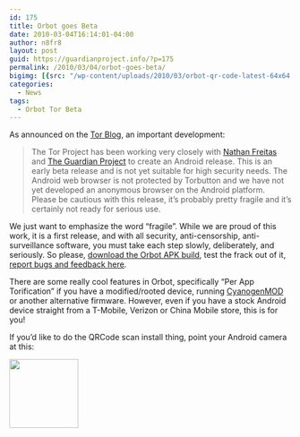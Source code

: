 ```yaml
---
id: 175
title: Orbot goes Beta
date: 2010-03-04T16:14:01-04:00
author: n8fr8
layout: post
guid: https://guardianproject.info/?p=175
permalink: /2010/03/04/orbot-goes-beta/
bigimg: [{src: "/wp-content/uploads/2010/03/orbot-qr-code-latest-64x64.png",}]
categories:
  - News
tags:
  - Orbot Tor Beta
---
```

As announced on the [Tor Blog](https://blog.torproject.org/blog/tor-android), an important development:

> The Tor Project has been working very closely with [Nathan Freitas](http://openideals.com/) and [The Guardian Project](http://openideals.com/guardian/) to create an Android release. This is an early beta release and is not yet suitable for high security needs. The Android web browser is not protected by Torbutton and we have not yet developed an anonymous browser on the Android platform. Please be cautious with this release, it’s probably pretty fragile and it’s certainly not ready for serious use.

We just want to emphasize the word “fragile”. While we are proud of this work, it is a first release, and with all security, anti-censorship, anti-surveillance software, you must take each step slowly, deliberately, and seriously. So please, [download the Orbot APK build](https://blog.torproject.org/blog/tor-android), test the frack out of it, [report bugs and feedback here](https://bugs.torproject.org/flyspray/index.php?tasks=all&project=8).

There are some really cool features in Orbot, specifically “Per App Torification” if you have a modified/rooted device, running [CyanogenMOD](http://cyanogenmod.com) or another alternative firmware. However, even if you have a stock Android device straight from a T-Mobile, Verizon or China Mobile store, this is for you!

If you’d like to do the QRCode scan install thing, point your Android camera at this:

[<img class="alignnone size-full wp-image-186" title="orbot-qr-code-latest" src="https://guardianproject.info/wp-content/uploads/2010/03/orbot-qr-code-latest.png" alt="" width="123" height="123" srcset="https://guardianproject.info/wp-content/uploads/2010/03/orbot-qr-code-latest.png 123w, https://guardianproject.info/wp-content/uploads/2010/03/orbot-qr-code-latest-64x64.png 64w" sizes="(max-width: 123px) 100vw, 123px" />](https://guardianproject.info/wp-content/uploads/2010/03/orbot-qr-code-latest.png)